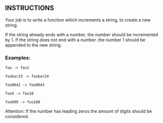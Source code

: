 ## INSTRUCTIONS

Your job is to write a function which increments a string, to create a new string.

If the string already ends with a number, the number should be incremented by 1.
If the string does not end with a number. the number 1 should be appended to the new string.
### Examples:
```
foo -> foo1

foobar23 -> foobar24

foo0042 -> foo0043

foo9 -> foo10

foo099 -> foo100
```
Attention: If the number has leading zeros the amount of digits should be considered.